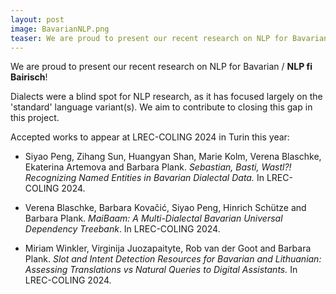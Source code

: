 ```yaml
---
layout: post
image: BavarianNLP.png
teaser: We are proud to present our recent research on NLP for Bavarian NLP fi Bairisch!
---
```


We are proud to present our recent research on NLP for Bavarian / **NLP fi Bairisch**!

Dialects were a blind spot for NLP research, as it has focused largely on the 'standard' language variant(s). We aim to contribute to closing this gap in this project.

Accepted works to appear at LREC-COLING 2024 in Turin this year:

- Siyao Peng, Zihang Sun, Huangyan Shan, Marie Kolm, Verena Blaschke, Ekaterina Artemova and Barbara Plank. _Sebastian, Basti, Wastl?! Recognizing Named Entities in Bavarian Dialectal Data._ In LREC-COLING 2024.

- Verena Blaschke, Barbara Kovačić, Siyao Peng, Hinrich Schütze and Barbara Plank. _MaiBaam: A Multi-Dialectal Bavarian Universal Dependency Treebank_. In LREC-COLING 2024.

- Miriam Winkler, Virginija Juozapaityte, Rob van der Goot and Barbara Plank. _Slot and Intent Detection Resources for Bavarian and Lithuanian: Assessing Translations vs Natural Queries to Digital Assistants._ In LREC-COLING 2024.
